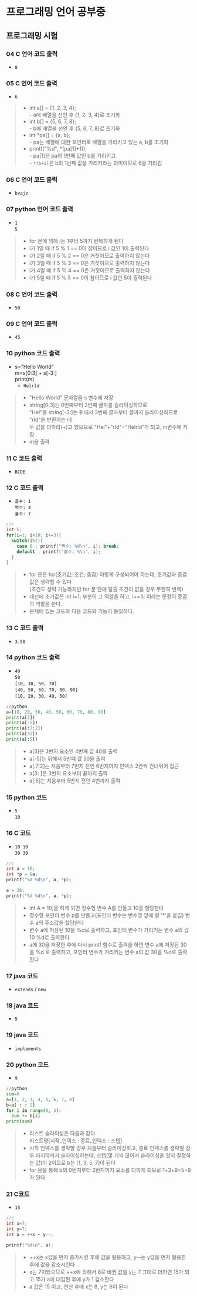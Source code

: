 # 프로그래밍 언어 공부중

## 프로그래밍 시험

### 04 C 언어 코드 출력

- `8`

### 05 C 언어 코드 출력

- `6`

>- int a[] = {1, 2, 3, 4}; </br>- a에 배열을 선언 후 {1, 2, 3, 4}로 초기화
>- int b[] = {5, 6, 7, 8}; </br>- b에 배열을 선언 후 {5, 6, 7, 8}로 초기화
>- int *pa[] = {a, b}; </br>- pa는 배열에 대한 포인터로 배열을 가리키고 있는 a, b를 초기화
>- printf("%d", *(pa[1]+1)); </br>- pa[1]은 pa의 1번째 값인 b를 가리키고 </br>- `*(b+1)`은 b의 1번째 값을 가리키라는 의미이므로 6을 가리킴

### 06 C 언어 코드 출력

- `bvajz`

### 07 python 언어 코드 출력

- `1`</br>`5`

>- for 문에 의해 i는 1부터 5까지 반복하게 된다
>- i가 1일 때 if 5 % 1 == 0이 참이므로 i 값인 1이 출력된다
>- i가 2일 때 if 5 % 2 == 0은 거짓이므로 출력하지 않는다
>- i가 3일 때 if 5 % 3 == 0은 거짓이므로 출력하지 않는다
>- i가 4일 때 if 5 % 4 == 0은 거짓이므로 출력하지 않는다
>- i가 5일 때 if 5 % 5 == 0이 참이므로 i 값인 5이 출력된다

### 08 C 언어 코드 출력

- `50`

### 09 C 언어 코드 출력

- `45`

### 10 python 코드 출력

- s="Hello World"
</br>m=s[0:3] + s[-3:]
</br>print(m)
  - `Helrld`

>- "Hello World" 문자열을 s 변수에 저장
>- string[0:3]는 0번째부터 2번째 글자를 슬라이싱하므로 </br>"Hel"을 string[-3:]는 뒤에서 3번째 글자부터 끌까지 슬라이싱하므로 "rld"을 반환하는 데 </br>두 값을 더하라(+)고 했으므로 "Hel"+"rld"="Helrld"가 되고, m변수에 저장
>- m을 출력

### 11 C 코드 출력

- `BCDE`

### 12 C 코드 출력

- `홀수: 1`
</br> `짝수: 4`
</br> `홀수: 7`

```c
//c
int i;
for(i=1; i<10; i+=3){
  switch(i%2){
    case 0 : printf("짝수: %d\n", i); break;
    default : printf("홀수: %\n", i);
  }
}
```

>- for 문은 for(초기값; 조건; 증감) 이렇게 구성되어야 하는데, 초기값과 증감 값은 생략할 수 있다
</br> (조건도 생략 가능하지만 for 문 안에 탈출 조건이 없을 경우 무한히 반복)
>- 대신에 초기값은 int i=1; 부분이 그 역할을 하고, i+=3; 이라는 문장이 증감의 역할을 한다.
>- 문제에 있는 코드와 다음 코드와 기능이 동일하다.

### 13 C 코드 출력

- `3.50`

### 14 python 코드 출력

- `40`
</br> `50`
</br> `[10, 30, 50, 70]`
</br> `[40, 50, 60, 70, 80, 90]`
</br> `[10, 20, 30, 40, 50]`

```python
//python
a=[10, 20, 30, 40, 50, 60, 70, 80, 90]
print(a[3])
print(a[-5])
print(a[:7:2])
print(a[3:])
print(a[:5])
```

>- a[3]은 3번지 요소인 4번째 값 40을 출력
>- a[-5]는 뒤에서 5번쨰 값 50을 출력
>- a[:7:2]는 처음부터 7번지 전인 6번지까지 인덱스 2칸씩 건너뛰어 접근
>- a[3: ]은 3번지 요소부터 끝까지 출력
>- a[:5]는 처음부터 5번지 전인 4번까지 출력

### 15 python 코드

- `5`</br>`10`

### 16 C 코드

- `10 10`</br>`30 30`

```c
//c
int a = 10;
int *p = &a;
printf("%d %d\n", a, *p);

a = 30;
printf("%d %d\n", a, *p);
```

>- int A = 10;을 하게 되면 정수형 변수 A를 만들고 10을 할당한다
>- 정수형 포인터 변수 p를 만들고(포인터 변수는 변수명 앞에 별 '*'을 붙임) 변수 a의 주소값을 할당한다
>- 변수 a에 저장된 10을 %d로 출력하고, 포인터 변수가 가리키는 변수 a의 값 10 %d로 출력한다
>- a에 30을 저장한 후에 다시 printf 함수로 출력을 하면 변수 a에 저장된 30을 %d 로 출력하고, 포인터 변수가 가리키는 변수 a의 값 30을 %d로 출력한다

### 17 java 코드

- `extends` / `new`

### 18 java 코드

- `5`

### 19 java 코드

- `implements`

### 20 python 코드

- `9`

```python
//python
sum=0
a=[1, 2, 3, 4, 5, 6, 7, 8]
b=a[ : : 2]
for i in range(0, 3):
  sum += b[i]
print(sum)
```

>- 리스트 슬라이싱은 다음과 같다 </br>리스트명[시작_인덱스 : 종료_인덱스 : 스텝]
>- 시작 인덱스를 생략할 경우 처음부터 슬라이싱하고, 종료 인덱스를 생략할 경우 마지막까지 슬라이싱하는데, 스텝(몇 개씩 끊어서 슬라이싱을 할지 결정하는 값)이 2이므로 b는 [1, 3, 5, 7]이 된다
>- for 문을 통해 b의 0번지부터 2번지까지 요소를 더하게 되므로 1+3+9=5=9가 된다.

### 21 C코드

- `15`

```c
//c
int x=7;
int y=7;
int a = ++x + y--;

printf("%d\n", a);
```

>- ++x는 x값을 먼저 증가시킨 후에 값을 활용하고, y--는 y값을 먼저 활용한 후에 값을 감소시킨다
>- x는 7이었으므로 ++x에 의해서 8로 바뀐 값을 y는 7 그대로 더하면 15가 되고 15가 a에 대입된 후에 y가 1 감소한다
>- a 값은 15 이고, 연산 후에 x는 8, y는 6이 된다
